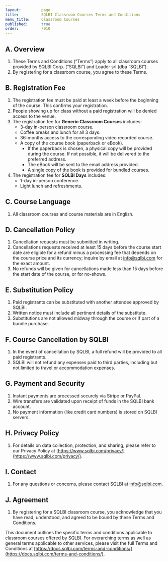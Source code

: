 ```yaml
---
layout:         page
title:          SQLBI Classroom Courses Terms and Conditions
menu_title:     Classroom Courses
published:      true
order:          /010
---
```


## A. Overview
1. These Terms and Conditions (“Terms”) apply to all classroom courses provided by SQLBI Corp. (“SQLBI”) and Loader srl (dba “SQLBI”).
2. By registering for a classroom course, you agree to these Terms.

## B. Registration Fee
1. The registration fee must be paid at least a week before the beginning of the course. This confirms your registration.
2. People showing up for class without a paid registration will be denied access to the venue.
3. The registration fee for **Generic Classroom Courses** includes:
   - 3-day in-person classroom course.
   - Coffee breaks and lunch for all 3 days.
   - 36-months access to the corresponding video recorded course.
   - A copy of the course book (paperback or eBook).
       - If the paperback is chosen, a physical copy will be provided during the course. If not possible, it will be delivered to the preferred address.
       - The eBook will be sent to the email address provided.
       - A single copy of the book is provided for bundled courses.
4. The registration fee for **SQLBI Days** includes:
   - 1-day in-person conference.
   - Light lunch and refreshments.

## C. Course Language
1. All classroom courses and course materials are in English.

## D. Cancellation Policy
1. Cancellation requests must be submitted in writing.
2. Cancellations requests received at least 15 days before the course start date are eligible for a refund minus a processing fee that depends on the course price and its currency; inquire by email at [info@sqlbi.com](mailto:info@sqlbi.com) for the exact amount.
3. No refunds will be given for cancellations made less than 15 days before the start date of the course, or for no-shows.

## E. Substitution Policy
1. Paid registrants can be substituted with another attendee approved by SQLBI.
2. Written notice must include all pertinent details of the substitute.
3. Substitutions are not allowed midway through the course or if part of a bundle purchase.

## F. Course Cancellation by SQLBI
1. In the event of cancellation by SQLBI, a full refund will be provided to all paid registrants.
2. SQLBI will not refund any expenses paid to third parties, including but not limited to travel or accommodation expenses.

## G. Payment and Security
1. Instant payments are processed securely via Stripe or PayPal.
2. Wire transfers are validated upon receipt of funds in the SQLBI bank account.
3. No payment information (like credit card numbers) is stored on SQLBI servers.

## H. Privacy Policy
1. For details on data collection, protection, and sharing, please refer to our Privacy Policy at [https://www.sqlbi.com/privacy/](https://www.sqlbi.com/privacy/).

## I. Contact
1. For any questions or concerns, please contact SQLBI at [info@sqlbi.com](mailto:info@sqlbi.com).

## J. Agreement
1. By registering for a SQLBI classroom course, you acknowledge that you have read, understood, and agreed to be bound by these Terms and Conditions.

This document outlines the specific terms and conditions applicable to classroom courses offered by SQLBI. For overarching terms as well as general terms applicable to other services, please visit the full Terms and Conditions at [https://docs.sqlbi.com/terms-and-conditions/](https://docs.sqlbi.com/terms-and-conditions/).